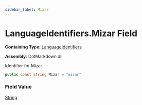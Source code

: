 ```yaml
---
sidebar_label: Mizar
---
```


# LanguageIdentifiers\.Mizar Field

**Containing Type**: [LanguageIdentifiers](../index.md)

**Assembly**: DotMarkdown\.dll

  
Identifier for Mizar\.

```csharp
public const string Mizar = "mizar"
```

### Field Value

[String](https://docs.microsoft.com/en-us/dotnet/api/system.string)

